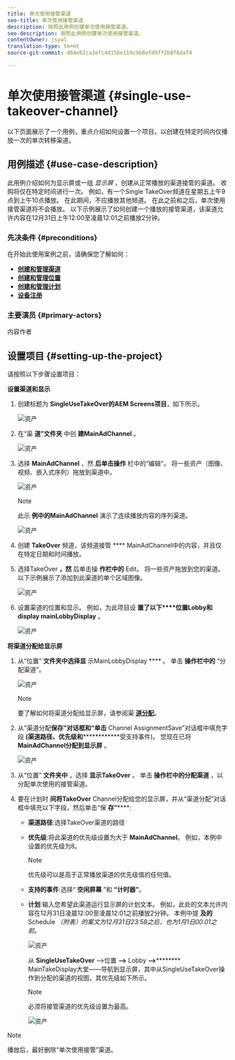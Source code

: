 ```yaml
---
title: 单次使用接管渠道
seo-title: 单次使用接管渠道
description: 按照此用例创建单次使用接管渠道。
seo-description: 按照此用例创建单次使用接管渠道。
contentOwner: jsyal
translation-type: tm+mt
source-git-commit: d64eb2ca3efc4d15be119c9b8efd9ff2b8f8daf4

---
```



# 单次使用接管渠道 {#single-use-takeover-channel}

以下页面展示了一个用例，重点介绍如何设置一个项目，以创建在特定时间内仅播放一次的单次转移渠道。


## 用例描述 {#use-case-description}

此用例介绍如何为显示屏或一组 *显示屏* ，创建从正常播放的渠道接管的渠道。 收购将仅在特定时间进行一次。
例如，有一个Single TakeOver频道在星期五上午9点到上午10点播放。 在此期间，不应播放其他频道。 在此之前和之后，单次使用接管渠道将不会播放。 以下示例展示了如何创建一个播放的接管渠道，该渠道允许内容在12月31日上午12:00至凌晨12:01之前播放2分钟。

### 先决条件 {#preconditions}

在开始此使用案例之前，请确保您了解如何：

* **[创建和管理渠道](managing-channels.md)**
* **[创建和管理位置](managing-locations.md)**
* **[创建和管理计划](managing-schedules.md)**
* **[设备注册](device-registration.md)**

### 主要演员 {#primary-actors}

内容作者

## 设置项目 {#setting-up-the-project}

请按照以下步骤设置项目：

**设置渠道和显示**

1. 创建标题为 **SingleUseTakeOver的AEM Screens项目**，如下所示。

   ![资产](assets/single-takeover1.png)

1. 在“渠 **道”文件夹** 中创 **建MainAdChannel** 。

   ![资产](assets/single-takeover2.png)

1. 选择 **MainAdChannel** ，然 **后单击操作** 栏中的“编辑”。 将一些资产（图像、视频、嵌入式序列）拖放到渠道中。

   ![资产](assets/single-takeover2.png)


   >[!NOTE]
   >此示 **例中的MainAdChannel** 演示了连续播放内容的序列渠道。

   ![资产](assets/single-takeover3.png)

1. 创建 **TakeOver** 频道，该频道接管 **** MainAdChannel中的内容，并且仅在特定日期和时间播放。

1. 选择TakeOver **，然** 后单击操 **作栏中的** Edit。 将一些资产拖放到您的渠道。 以下示例展示了添加到此渠道的单个区域图像。

   ![资产](assets/single-takeover4.png)

1. 设置渠道的位置和显示。 例如，为此项目设 **置了以下****位置Lobby和display mainLobbyDisplay** 。

   ![资产](assets/single-takeover5.png)

**将渠道分配给显示屏**

1. 从“位置” **文件夹中选择显** 示MainLobbyDisplay **** 。 单击 **操作栏中的** “分配渠道”。

   ![资产](assets/single-takeover6.png)

   >[!NOTE]
   >要了解如何将渠道分配给显示屏，请参阅渠 **[道分配](channel-assignment.md)**。

1. 从“渠道分配&#x200B;**保存”对话框和“单击** Channel AssignmentSave”对话框中填充字段 **(渠道路径、优先级和**************&#x200B;受支持事件)。 您现在已将 **MainAdChannel分配到显示屏** 。

   ![资产](assets/single-takeover7.png)

1. 从“位置” **文件夹中** ，选择 **显示TakeOver** 。 单击 **操作栏中的分配渠道** ，以分配单次使用的接管渠道。

1. 要在计划时 **间将TakeOver** Channel分配给您的显示屏，并从“渠道分配”对话框中填充以下字段，然后单击“保 **存”******:

   * **渠道路径**:选择TakeOver渠道的路径
   * **优先级**:将此渠道的优先级设置为大于 **MainAdChannel**。 例如，本例中设置的优先级为8。
      >[!NOTE]
      >优先级可以是高于正常播放渠道的优先级值的任何值。
   * **支持的事件**:选择“ **空闲屏幕** ”和 **“计时器”**。
   * **计划**:输入您希望此渠道运行显示屏的计划文本。 例如，此处的文本允许内容在12月31日凌晨12:00至凌晨12:01之前播放2分钟。
本例中提 **及的** Schedule *（附表）的案文为12月31日23:58之后，也为1月1日00.01之前*。

      ![资产](assets/single-takeover8.png)

      从 **SingleUseTakeOver** —>位置 **—>** Lobby **—>********** MainTakeDisplay大堂——导航到显示屏，其中从SingleUseTakeOver操作到分配的渠道的视图，其优先级如下所示。

      >[!NOTE]
      >必须将接管渠道的优先级设置为最高。

      ![资产](assets/single-takeover9.png)

>[!NOTE]
>播放后，最好删除“单次使用接管”渠道。